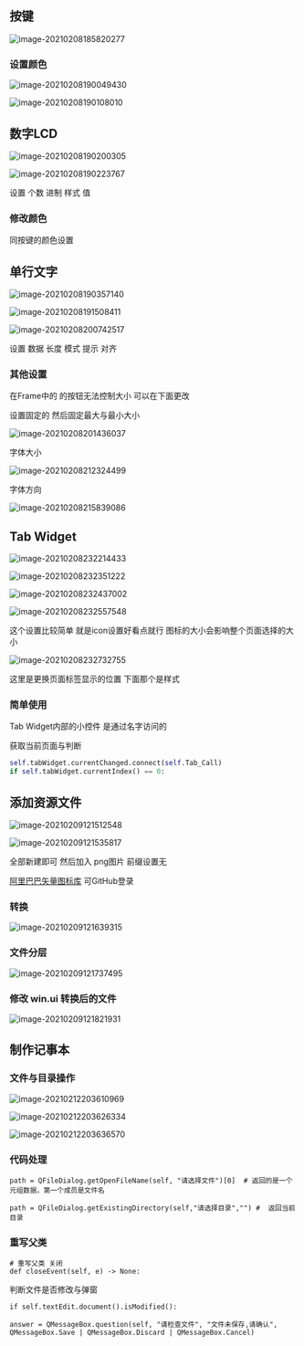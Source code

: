 ## 按键

![image-20210208185820277](README.assets/image-20210208185820277.png)

### 设置颜色

![image-20210208190049430](README.assets/image-20210208190049430.png)

![image-20210208190108010](README.assets/image-20210208190108010.png)











## 数字LCD

![image-20210208190200305](README.assets/image-20210208190200305.png)

![image-20210208190223767](README.assets/image-20210208190223767.png)

设置  个数  进制  样式  值

### 修改颜色

同按键的颜色设置



## 单行文字

![image-20210208190357140](README.assets/image-20210208190357140.png)

![image-20210208191508411](README.assets/image-20210208191508411.png)

![image-20210208200742517](README.assets/image-20210208200742517.png)

设置 数据 长度 模式 提示 对齐

### 其他设置

在Frame中的 的按钮无法控制大小 可以在下面更改

设置固定的 然后固定最大与最小大小

![image-20210208201436037](README.assets/image-20210208201436037.png)



字体大小

![image-20210208212324499](README.assets/image-20210208212324499.png)

字体方向

![image-20210208215839086](README.assets/image-20210208215839086.png)



## Tab Widget

![image-20210208232214433](README.assets/image-20210208232214433.png)



![image-20210208232351222](README.assets/image-20210208232351222.png)

![image-20210208232437002](README.assets/image-20210208232437002.png)

![image-20210208232557548](README.assets/image-20210208232557548.png)

这个设置比较简单 就是icon设置好看点就行  图标的大小会影响整个页面选择的大小

![image-20210208232732755](README.assets/image-20210208232732755.png)

这里是更换页面标签显示的位置 下面那个是样式

### 简单使用

Tab Widget内部的小控件 是通过名字访问的

获取当前页面与判断

```python
self.tabWidget.currentChanged.connect(self.Tab_Call)
if self.tabWidget.currentIndex() == 0:
```





## 添加资源文件

![image-20210209121512548](README.assets/image-20210209121512548.png)

![image-20210209121535817](README.assets/image-20210209121535817.png)

全部新建即可 然后加入 png图片  前缀设置无 

[阿里巴巴矢量图标库](https://www.iconfont.cn/)  可GitHub登录

### 转换

![image-20210209121639315](README.assets/image-20210209121639315.png)



### 文件分层

![image-20210209121737495](README.assets/image-20210209121737495.png)

### 修改 win.ui 转换后的文件

![image-20210209121821931](README.assets/image-20210209121821931.png)



## 制作记事本

### 文件与目录操作

![image-20210212203610969](README.assets/image-20210212203610969.png)

![image-20210212203626334](README.assets/image-20210212203626334.png)

![image-20210212203636570](README.assets/image-20210212203636570.png)



### 代码处理

```
path = QFileDialog.getOpenFileName(self, "请选择文件")[0]  # 返回的是一个元组数据，第一个成员是文件名

path = QFileDialog.getExistingDirectory(self,"请选择目录","") #  返回当前目录

```



### 重写父类

```
# 重写父类 关闭
def closeEvent(self, e) -> None:
```

判断文件是否修改与弹窗

```
if self.textEdit.document().isModified():

answer = QMessageBox.question(self, "请检查文件", "文件未保存,请确认", QMessageBox.Save | QMessageBox.Discard | QMessageBox.Cancel)

```

